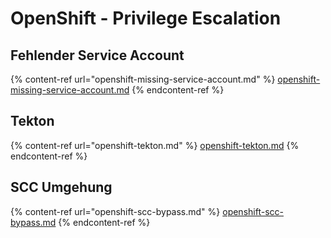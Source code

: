 # OpenShift - Privilege Escalation

## Fehlender Service Account

{% content-ref url="openshift-missing-service-account.md" %}
[openshift-missing-service-account.md](openshift-missing-service-account.md)
{% endcontent-ref %}

## Tekton

{% content-ref url="openshift-tekton.md" %}
[openshift-tekton.md](openshift-tekton.md)
{% endcontent-ref %}

## SCC Umgehung

{% content-ref url="openshift-scc-bypass.md" %}
[openshift-scc-bypass.md](openshift-scc-bypass.md)
{% endcontent-ref %}
